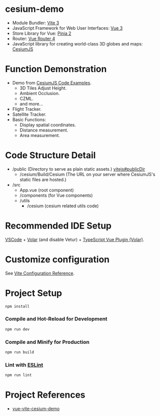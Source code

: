 # cesium-demo

- Module Bundler: [Vite 3](https://vitejs.dev/)
- JavaScript Framework for Web User Interfaces: [Vue 3](https://vuejs.org/)
- Store Library for Vue: [Pinia 2](https://pinia.vuejs.org/)
- Router: [Vue Router 4](https://router.vuejs.org/)
- JavaScript library for creating world-class 3D globes and maps: [CesiumJS](https://cesium.com/learn/cesiumjs-learn/)

# Function Demonstration

- Demo from [CesiumJS Code Examples](https://sandcastle.cesium.com/).
  - 3D Tiles Adjust Height.
  - Ambient Occlusion.
  - CZML.
  - and more...
- Flight Tracker.
- Satellite Tracker.
- Basic Functions:
  - Display spatial coordinates.
  - Distance measurement.
  - Area measurement.

# Code Structure Detail

- /public (Directory to serve as plain static assets.) [vitejs#publicDir](https://vitejs.dev/config/shared-options.html#publicdir)
  - /cesium/Build/Cesium (The URL on your server where CesiumJS's static files are hosted.)
- /src
  - App.vue (root component)
  - /components (for Vue components)
  - /utils
    - /cesium (cesium related utils code)

# Recommended IDE Setup

[VSCode](https://code.visualstudio.com/) + [Volar](https://marketplace.visualstudio.com/items?itemName=Vue.volar) (and disable Vetur) + [TypeScript Vue Plugin (Volar)](https://marketplace.visualstudio.com/items?itemName=Vue.vscode-typescript-vue-plugin).

# Customize configuration

See [Vite Configuration Reference](https://vitejs.dev/config/).

# Project Setup

```sh
npm install
```

### Compile and Hot-Reload for Development

```sh
npm run dev
```

### Compile and Minify for Production

```sh
npm run build
```

### Lint with [ESLint](https://eslint.org/)

```sh
npm run lint
```

# Project References

- [vue-vite-cesium-demo](https://github.com/lihanqiang/vue-vite-cesium-demo)
